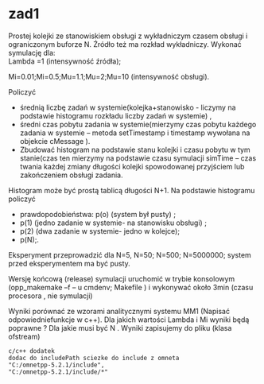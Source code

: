 # zad1 #
Prostej kolejki ze stanowiskiem obsługi z wykładniczym czasem obsługi i ograniczonym buforze N. Źródło też ma rozkład wykładniczy. Wykonać symulację dla:  
Lambda =1 (intensywność źródła); 

Mi=0.01;Mi=0.5;Mu=1.1;Mu=2;Mu=10 (intensywność obsługi). 

Policzyć 

* średnią liczbę zadań w systemie(kolejka+stanowisko - liczymy na podstawie histogramu rozkładu liczby zadań w systemie) , 
* średni czas pobytu zadania w systemie(mierzymy czas pobytu każdego zadania w systemie – metoda setTimestamp i timestamp wywołana na objekcie cMessage ). 
* Zbudować histogram na podstawie stanu kolejki i czasu pobytu w tym stanie(czas ten mierzymy na podstawie czasu symulacji simTime – czas twania każdej zmiany długości kolejki spowodowanej przyjściem lub zakończeniem obsługi zadania.

Histogram może być prostą tablicą długości N+1. Na podstawie histogramu policzyć 

* prawdopodobieństwa: p(o) (system był pusty) ; 
* p(1) (jedno zadanie w systemie- na stanowisku obsługi) ; 
* p(2) (dwa zadanie w systemie- jedno w kolejce); 
* p(N);. 
    
Eksperyment przeprowadzić dla N=5, N=50; N=500; N=5000000; system przed eksperymentem ma być pusty.

Wersję końcową (release) symulacji uruchomić w trybie konsolowym (opp_makemake –f – u cmdenv; Makefile ) i wykonywać około 3min (czasu procesora , nie symulacji)

Wyniki porównać ze wzorami analitycznymi systemu MM1 (Napisać odpowiedniefunkcje w c++). Dla jakich wartości Lambda i Mi wyniki będą poprawne ? Dla jakie musi być N .
Wyniki zapisujemy do pliku (klasa ofstream)

```
c/c++ dodatek  
dodac do includePath sciezke do include z omneta  
"C:/omnetpp-5.2.1/include",  
"C:/omnetpp-5.2.1/include/*"  
```